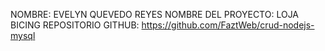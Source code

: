 NOMBRE: EVELYN QUEVEDO REYES
NOMBRE DEL PROYECTO: LOJA BICING
REPOSITORIO GITHUB: https://github.com/FaztWeb/crud-nodejs-mysql

